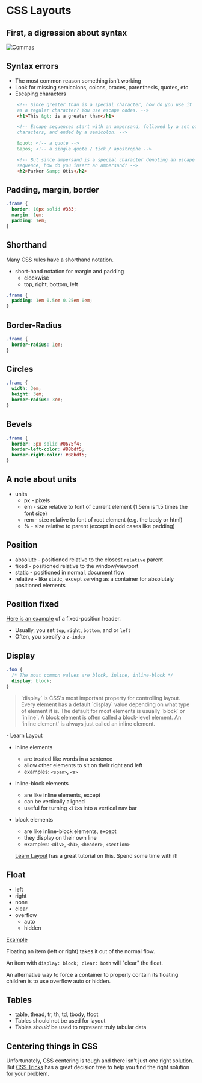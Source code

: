 # CSS Layouts

## First, a digression about syntax

![Commas](http://ecx.images-amazon.com/images/I/414Alp8pEpL._SY355_.jpg)

## Syntax errors

- The most common reason something isn't working
- Look for missing semicolons, colons, braces, parenthesis, quotes, etc
- Escaping characters

```HTML
    <!-- Since greater than is a special character, how do you use it
    as a regular character? You use escape codes. -->
    <h1>This &gt; is a greater than</h1>

    <!-- Escape sequences start with an ampersand, followed by a set of
    characters, and ended by a semicolon. -->

    &quot; <!-- a quote -->
    &apos; <!-- a single quote / tick / apostrophe -->

    <!-- But since ampersand is a special character denoting an escape
    sequence, how do you insert an ampersand? -->
    <h2>Parker &amp; Otis</h2>
```
## Padding, margin, border

```css
.frame {
  border: 10px solid #333;
  margin: 1em;
  padding: 1em;
}
```

## Shorthand

Many CSS rules have a shorthand notation.

- short-hand notation for margin and padding
  - clockwise
  - top, right, bottom, left

```css
.frame {
  padding: 1em 0.5em 0.25em 0em;
}
```

## Border-Radius

```css
.frame {
  border-radius: 1em;
}
```

## Circles

```css
.frame {
  width: 3em;
  height: 3em;
  border-radius: 3em;
}
```

## Bevels

```css
.frame {
  border: 5px solid #0675f4;
  border-left-color: #88bdf5;
  border-right-color: #88bdf5;
}
```

## A note about units

- units
  - px - pixels
  - em - size relative to font of current element (1.5em is 1.5 times the font size)
  - rem - size relative to font of root element (e.g. the body or html)
  - % - size relative to parent (except in odd cases like padding)

## Position

- absolute - positioned relative to the closest `relative` parent
- fixed - positioned relative to the window/viewport
- static - positioned in normal, document flow
- relative - like static, except serving as a container for absolutely positioned elements

## Position fixed

[Here is an example](http://jsbin.com/vekuyunese/1/) of a fixed-position header.

- Usually, you set `top`, `right`, `bottom`, and or `left`
- Often, you specify a `z-index`

## Display

```css
.foo {
  /* The most common values are block, inline, inline-block */
  display: block;
}
```

<blockquote>`display` is CSS's most important property for controlling layout. Every element has a default `display` value depending on what type of element it is. The default for most elements is usually `block` or `inline`. A block element is often called a block-level element. An `inline element` is always just called an inline element.</blockquote> - Learn Layout

- inline elements
  - are treated like words in a sentence
  - allow other elements to sit on their right and left
  - examples: `<span>`, `<a>`
- inline-block elements
  - are like inline elements, except
  - can be vertically aligned
  - useful for turning `<li>`s into a vertical nav bar
- block elements
  - are like inline-block elements, except
  - they display on their own line
  - examples: `<div>`, `<h1>`, `<header>`, `<section>`

  [Learn Layout](http://learnlayout.com/display.html) has a great tutorial on this. Spend some time with it!

## Float

- left
- right
- none
- clear
- overflow
  - auto
  - hidden

[Example](http://jsbin.com/wazore/1/edit?html,output)

Floating an item (left or right) takes it out of the normal flow.

An item with `display: block; clear: both` will "clear" the float.

An alternative way to force a container to properly contain its floating children
is to use overflow auto or hidden.

## Tables

- table, thead, tr, th, td, tbody, tfoot
- Tables should not be used for layout
- Tables *should* be used to represent truly tabular data

## Centering things in CSS

Unfortunately, CSS centering is tough and there isn't just one right solution. But [CSS Tricks](https://css-tricks.com/centering-css-complete-guide/) has a great decision tree to help you find the right solution for your problem.
